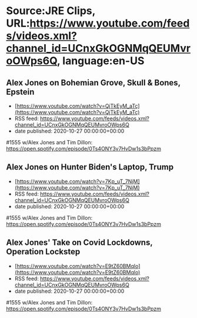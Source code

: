 # Source:JRE Clips, URL:https://www.youtube.com/feeds/videos.xml?channel_id=UCnxGkOGNMqQEUMvroOWps6Q, language:en-US

## Alex Jones on Bohemian Grove, Skull & Bones, Epstein
 - [https://www.youtube.com/watch?v=QjTkEyM_aTc](https://www.youtube.com/watch?v=QjTkEyM_aTc)
 - RSS feed: https://www.youtube.com/feeds/videos.xml?channel_id=UCnxGkOGNMqQEUMvroOWps6Q
 - date published: 2020-10-27 00:00:00+00:00

#1555 w/Alex Jones and Tim Dillon:
https://open.spotify.com/episode/0Ts4ONY3v7HvDw1s3bPpzm

## Alex Jones on Hunter Biden's Laptop, Trump
 - [https://www.youtube.com/watch?v=7Kp_uT_7NjM](https://www.youtube.com/watch?v=7Kp_uT_7NjM)
 - RSS feed: https://www.youtube.com/feeds/videos.xml?channel_id=UCnxGkOGNMqQEUMvroOWps6Q
 - date published: 2020-10-27 00:00:00+00:00

#1555 w/Alex Jones and Tim Dillon:
https://open.spotify.com/episode/0Ts4ONY3v7HvDw1s3bPpzm

## Alex Jones' Take on Covid Lockdowns, Operation Lockstep
 - [https://www.youtube.com/watch?v=E9tZ60BMqlo](https://www.youtube.com/watch?v=E9tZ60BMqlo)
 - RSS feed: https://www.youtube.com/feeds/videos.xml?channel_id=UCnxGkOGNMqQEUMvroOWps6Q
 - date published: 2020-10-27 00:00:00+00:00

#1555 w/Alex Jones and Tim Dillon:
https://open.spotify.com/episode/0Ts4ONY3v7HvDw1s3bPpzm

